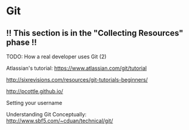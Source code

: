 # Git

## !! This section is in the "Collecting Resources" phase !!

TODO: How a real developer uses Git (2)

Atlassian's tutorial:
https://www.atlassian.com/git/tutorial

http://sixrevisions.com/resources/git-tutorials-beginners/

http://pcottle.github.io/

Setting your username

Understanding Git Conceptually:
http://www.sbf5.com/~cduan/technical/git/
